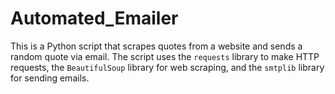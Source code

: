 # Automated_Emailer
This is a Python script that scrapes quotes from a website and sends a random quote via email. The script uses the `requests` library to make HTTP requests, the `BeautifulSoup` library for web scraping, and the `smtplib` library for sending emails.
